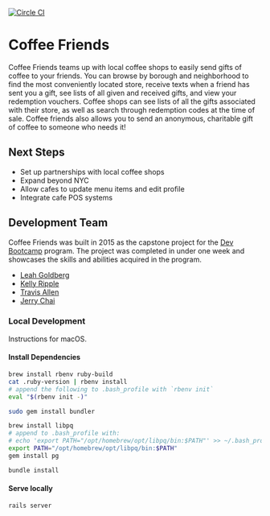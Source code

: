 <!-- [![Stories in Ready](https://badge.waffle.io/nyc-fireflies-2015/coffee-friends.png?label=ready&title=Ready)](https://waffle.io/nyc-fireflies-2015/coffee-friends) -->

[![Circle CI](https://circleci.com/gh/kripple/coffee-friends.svg?style=svg)](https://circleci.com/gh/kripple/coffee-friends)

<!-- [![Code Climate](https://codeclimate.com/github/nyc-fireflies-2015/mojoe/badges/gpa.svg)](https://codeclimate.com/github/nyc-fireflies-2015/mojoe) -->

# Coffee Friends

Coffee Friends teams up with local coffee shops to easily send gifts of coffee to your friends. You can browse by borough and neighborhood to find the most conveniently located store, receive texts when a friend has sent you a gift, see lists of all given and received gifts, and view your redemption vouchers. Coffee shops can see lists of all the gifts associated with their store, as well as search through redemption codes at the time of sale. Coffee friends also allows you to send an anonymous, charitable gift of coffee to someone who needs it!

## Next Steps

- Set up partnerships with local coffee shops
- Expand beyond NYC
- Allow cafes to update menu items and edit profile
- Integrate cafe POS systems

## Development Team

Coffee Friends was built in 2015 as the capstone project for the [Dev Bootcamp](https://devbootcamp.com) program. The project was completed in under one week and showcases the skills and abilities acquired in the program.

- [Leah Goldberg](https://github.com/leahgoldberg)
- [Kelly Ripple](https://github.com/kripple)
- [Travis Allen](https://github.com/trallen91)
- [Jerry Chai](https://github.com/jchai002)

### Local Development

Instructions for macOS.

#### Install Dependencies

```Bash
brew install rbenv ruby-build
cat .ruby-version | rbenv install
# append the following to .bash_profile with `rbenv init`
eval "$(rbenv init -)"
```

```Bash
sudo gem install bundler

brew install libpq
# append to .bash_profile with:
# echo 'export PATH="/opt/homebrew/opt/libpq/bin:$PATH"' >> ~/.bash_profile
export PATH="/opt/homebrew/opt/libpq/bin:$PATH"
gem install pg

bundle install
```

#### Serve locally

```Bash
rails server
```
